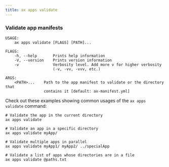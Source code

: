 ```yaml
---
title: ax apps validate
---
```


### Validate app manifests

```
USAGE:
    ax apps validate [FLAGS] [PATH]...

FLAGS:
    -h, --help       Prints help information
    -V, --version    Prints version information
    -v               Verbosity level. Add more v for higher verbosity
                     (-v, -vv, -vvv, etc.)

ARGS:
    <PATH>...    Path to the app manifest to validate or the directory that
                 contains it [default: ax-manifest.yml]
```

Check out these examples showing common usages of the `ax apps validate` command:

```
# Validate the app in the current directory
ax apps validate

# Validate an app in a specific directory
ax apps validate myApp/

# Validate multiple apps in parallel
ax apps validate myApp1/ myApp2/ ../specialApp

# Validate a list of apps whose directories are in a file
ax apps validate @paths.txt
```
